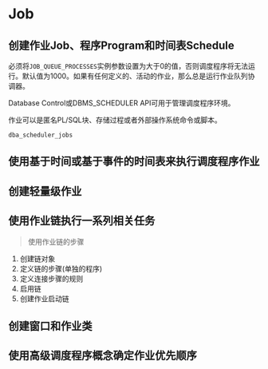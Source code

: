 # Job

## 创建作业Job、程序Program和时间表Schedule

必须将`JOB_QUEUE_PROCESSES`实例参数设置为大于0的值，否则调度程序将无法运行。默认值为1000。如果有任何定义的、活动的作业，那么总是运行作业队列协调器。

Database Control或DBMS_SCHEDULER API可用于管理调度程序环境。

作业可以是匿名PL/SQL块、存储过程或者外部操作系统命令或脚本。

`dba_scheduler_jobs`

## 使用基于时间或基于事件的时间表来执行调度程序作业


## 创建轻量级作业

## 使用作业链执行一系列相关任务

> 使用作业链的步骤

1. 创建链对象
2. 定义链的步骤(单独的程序)
3. 定义连接步骤的规则
4. 启用链
5. 创建作业启动链

## 创建窗口和作业类

## 使用高级调度程序概念确定作业优先顺序